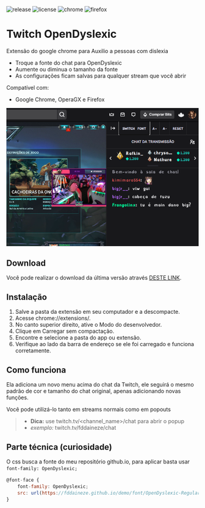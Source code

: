 
![release](https://badgen.net/github/release/fddaineze/twitch-open-dyslexic?color=green)
![license](https://badgen.net/github/license/fddaineze/twitch-open-dyslexic)
![chrome](https://badgen.net/badge/icon/chrome?icon=chrome&label)
![firefox](https://badgen.net/badge/icon/firefox?icon=firefox&label)
<!-- ![GitHub top language](https://img.shields.io/github/languages/top/fddaineze/twitch-open-dyslexic?color=green) -->
<!-- ![GitHub stars](https://img.shields.io/github/stars/fddaineze/twitch-open-dyslexic.svg) -->
<!-- ![last commit](https://badgen.net/github/last-commit/fddaineze/twitch-open-dyslexic) -->
<!-- ![commits](https://badgen.net/github/commits/fddaineze/twitch-open-dyslexic) -->

# Twitch OpenDyslexic 

Extensão do google chrome para Auxilio a pessoas com dislexia
- Troque a fonte do chat para OpenDyslexic
- Aumente ou diminua o tamanho da fonte
- As configurações ficam salvas para qualquer stream que você abrir

Compatível com:
- Google Chrome, OperaGX e Firefox

<img src="img/depois.png" alt="demonstração de tela">

Download
--------

Você pode realizar o download da última versão através [DESTE LINK](https://github.com/fddaineze/twitch-open-dyslexic/releases).

Instalação
--------

1. Salve a pasta da extensão em seu computador e a descompacte.
2. Acesse chrome://extensions/.
3. No canto superior direito, ative o Modo do desenvolvedor.
4. Clique em Carregar sem compactação.
5. Encontre e selecione a pasta do app ou extensão.
6. Verifique ao lado da barra de endereço se ele foi carregado e funciona corretamente.

Como funciona
--------

Ela adiciona um novo menu acima do chat da Twitch, ele seguirá o mesmo padrão de cor e tamanho do chat original, apenas adicionando novas funções.

Você pode utilizá-lo tanto em streams normais como em popouts

> - **Dica:** use twitch.tv/<channel_name>/chat para abrir o popup
> - *exemplo:* twitch.tv/fddaineze/chat

Parte técnica (curiosidade)
--------
O css busca a fonte do meu repositório github.io, para aplicar basta usar `font-family: OpenDyslexic;`
```js
@font-face {
    font-family: OpenDyslexic;
    src: url(https://fddaineze.github.io/demo/font/OpenDyslexic-Regular.woff2);
}
```
